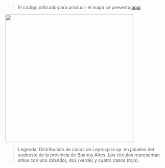 >El código utilizado para producir el mapa se presenta [aquí](./Scripts_R/Sampling_area.R).

<img src="https://user-images.githubusercontent.com/20196847/136439107-ff04a847-fb28-42e7-a2d5-460532cd1316.jpg" width="400" img align="center">

> Legenda: Distribución de casos de Leptospira sp. en jabalíes del sudoeste de la provincia de Buenos Aires. Los círculos representan sitios con uno (blando), dos (verde) y cuatro casos (rojo).  
